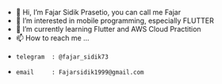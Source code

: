- 👋 Hi, I’m Fajar Sidik Prasetio, you can call me Fajar
- 👀 I’m interested in mobile programming, especially FLUTTER
- 🌱 I’m currently learning Flutter and AWS Cloud Practition
- 📫 How to reach me ...
-     telegram  : @fajar_sidik73
-     email     : Fajarsidik1999@gmail.com

<!---
gojalifs/gojalifs is a ✨ special ✨ repository because its `README.md` (this file) appears on your GitHub profile.
You can click the Preview link to take a look at your changes.
--->
